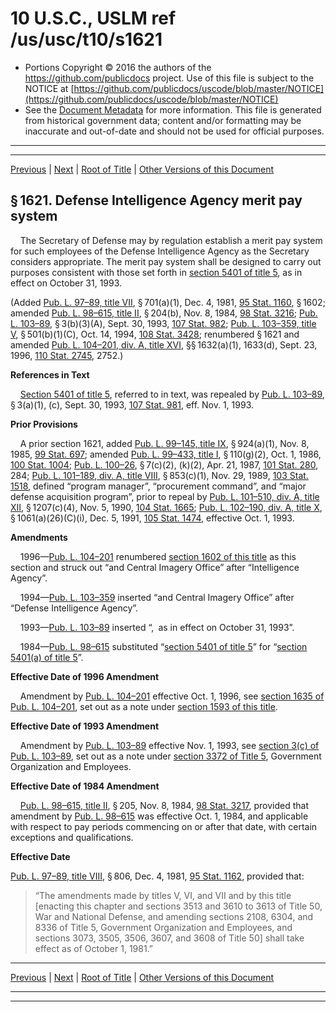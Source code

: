 ---
---

# 10 U.S.C., USLM ref /us/usc/t10/s1621

* Portions Copyright © 2016 the authors of the https://github.com/publicdocs project.
  Use of this file is subject to the NOTICE at [https://github.com/publicdocs/uscode/blob/master/NOTICE](https://github.com/publicdocs/uscode/blob/master/NOTICE)
* See the [Document Metadata](././../../../../../../..//README.md) for more information.
  This file is generated from historical government data; content and/or formatting may be inaccurate and out-of-date and should not be used for official purposes.

----------
----------

[Previous](./../../../../../../..//us/usc/t10/stA/ptII/ch83/schII/m__us_usc_t10_stA_ptII_ch83_schII.md) | [Next](./../../../../../../..//us/usc/t10/stA/ptII/ch83/schII/m__us_usc_t10_s1622.md) | [Root of Title](./../../../../../../../) | [Other Versions of this Document](https://publicdocs.github.io/go/links?ns=uslm&ref=%2Fus%2Fusc%2Ft10%2Fs1621)

## § 1621. Defense Intelligence Agency merit pay system

    The Secretary of Defense may by regulation establish a merit pay system for such employees of the Defense Intelligence Agency as the Secretary considers appropriate. The merit pay system shall be designed to carry out purposes consistent with those set forth in [section 5401 of title 5][/us/usc/t5/s5401], as in effect on October 31, 1993.

(Added [Pub. L. 97–89, title VII][/us/pl/97/89/tVII], § 701(a)(1), Dec. 4, 1981, [95 Stat. 1160][/us/stat/95/1160], § 1602; amended [Pub. L. 98–615, title II][/us/pl/98/615/tII], § 204(b), Nov. 8, 1984, [98 Stat. 3216][/us/stat/98/3216]; [Pub. L. 103–89][/us/pl/103/89], § 3(b)(3)(A), Sept. 30, 1993, [107 Stat. 982][/us/stat/107/982]; [Pub. L. 103–359, title V][/us/pl/103/359/tV], § 501(b)(1)(C), Oct. 14, 1994, [108 Stat. 3428][/us/stat/108/3428]; renumbered § 1621 and amended [Pub. L. 104–201, div. A, title XVI][/us/pl/104/201/dA/tXVI], §§ 1632(a)(1), 1633(d), Sept. 23, 1996, [110 Stat. 2745][/us/stat/110/2745], 2752.)

 __References in Text__ 

    [Section 5401 of title 5][/us/usc/t5/s5401], referred to in text, was repealed by [Pub. L. 103–89][/us/pl/103/89], § 3(a)(1), (c), Sept. 30, 1993, [107 Stat. 981][/us/stat/107/981], eff. Nov. 1, 1993.

 __Prior Provisions__ 

    A prior section 1621, added [Pub. L. 99–145, title IX][/us/pl/99/145/tIX], § 924(a)(1), Nov. 8, 1985, [99 Stat. 697][/us/stat/99/697]; amended [Pub. L. 99–433, title I][/us/pl/99/433/tI], § 110(g)(2), Oct. 1, 1986, [100 Stat. 1004][/us/stat/100/1004]; [Pub. L. 100–26][/us/pl/100/26], § 7(c)(2), (k)(2), Apr. 21, 1987, [101 Stat. 280][/us/stat/101/280], 284; [Pub. L. 101–189, div. A, title VIII][/us/pl/101/189/dA/tVIII], § 853(c)(1), Nov. 29, 1989, [103 Stat. 1518][/us/stat/103/1518], defined “program manager”, “procurement command”, and “major defense acquisition program”, prior to repeal by [Pub. L. 101–510, div. A, title XII][/us/pl/101/510/dA/tXII], § 1207(c)(4), Nov. 5, 1990, [104 Stat. 1665][/us/stat/104/1665]; [Pub. L. 102–190, div. A, title X][/us/pl/102/190/dA/tX], § 1061(a)(26)(C)(i), Dec. 5, 1991, [105 Stat. 1474][/us/stat/105/1474], effective Oct. 1, 1993.

 __Amendments__ 

    1996—[Pub. L. 104–201][/us/pl/104/201] renumbered [section 1602 of this title][/us/usc/t10/s1602] as this section and struck out “and Central Imagery Office” after “Intelligence Agency”.

    1994—[Pub. L. 103–359][/us/pl/103/359] inserted “and Central Imagery Office” after “Defense Intelligence Agency”.

    1993—[Pub. L. 103–89][/us/pl/103/89] inserted “, as in effect on October 31, 1993”.

    1984—[Pub. L. 98–615][/us/pl/98/615] substituted “[section 5401 of title 5][/us/usc/t5/s5401]” for “[section 5401(a) of title 5][/us/usc/t5/s5401/a]”.

 __Effective Date of 1996 Amendment__ 

    Amendment by [Pub. L. 104–201][/us/pl/104/201] effective Oct. 1, 1996, see [section 1635 of Pub. L. 104–201][/us/pl/104/201/s1635], set out as a note under [section 1593 of this title][/us/usc/t10/s1593].

 __Effective Date of 1993 Amendment__ 

    Amendment by [Pub. L. 103–89][/us/pl/103/89] effective Nov. 1, 1993, see [section 3(c) of Pub. L. 103–89][/us/pl/103/89/s3/c], set out as a note under [section 3372 of Title 5][/us/usc/t5/s3372], Government Organization and Employees.

 __Effective Date of 1984 Amendment__ 

    [Pub. L. 98–615, title II][/us/pl/98/615/tII], § 205, Nov. 8, 1984, [98 Stat. 3217][/us/stat/98/3217], provided that amendment by [Pub. L. 98–615][/us/pl/98/615] was effective Oct. 1, 1984, and applicable with respect to pay periods commencing on or after that date, with certain exceptions and qualifications.

 __Effective Date__ 

[Pub. L. 97–89, title VIII][/us/pl/97/89/tVIII], § 806, Dec. 4, 1981, [95 Stat. 1162][/us/stat/95/1162], provided that: 

> “The amendments made by titles V, VI, and VII and by this title \[enacting this chapter and sections 3513 and 3610 to 3613 of Title 50, War and National Defense, and amending sections 2108, 6304, and 8336 of Title 5, Government Organization and Employees, and sections 3073, 3505, 3506, 3607, and 3608 of Title 50\] shall take effect as of October 1, 1981.”

----------

[Previous](./../../../../../../..//us/usc/t10/stA/ptII/ch83/schII/m__us_usc_t10_stA_ptII_ch83_schII.md) | [Next](./../../../../../../..//us/usc/t10/stA/ptII/ch83/schII/m__us_usc_t10_s1622.md) | [Root of Title](./../../../../../../../) | [Other Versions of this Document](https://publicdocs.github.io/go/links?ns=uslm&ref=%2Fus%2Fusc%2Ft10%2Fs1621)

----------
----------

[/us/usc/t5/s5401]: https://publicdocs.github.io/go/links?ns=uslm&ref=%2Fus%2Fusc%2Ft5%2Fs5401
[/us/pl/97/89/tVII]: https://publicdocs.github.io/go/links?ns=uslm&ref=%2Fus%2Fpl%2F97%2F89%2FtVII
[/us/stat/95/1160]: https://publicdocs.github.io/go/links?ns=uslm&ref=%2Fus%2Fstat%2F95%2F1160
[/us/pl/98/615/tII]: https://publicdocs.github.io/go/links?ns=uslm&ref=%2Fus%2Fpl%2F98%2F615%2FtII
[/us/stat/98/3216]: https://publicdocs.github.io/go/links?ns=uslm&ref=%2Fus%2Fstat%2F98%2F3216
[/us/pl/103/89]: https://publicdocs.github.io/go/links?ns=uslm&ref=%2Fus%2Fpl%2F103%2F89
[/us/stat/107/982]: https://publicdocs.github.io/go/links?ns=uslm&ref=%2Fus%2Fstat%2F107%2F982
[/us/pl/103/359/tV]: https://publicdocs.github.io/go/links?ns=uslm&ref=%2Fus%2Fpl%2F103%2F359%2FtV
[/us/stat/108/3428]: https://publicdocs.github.io/go/links?ns=uslm&ref=%2Fus%2Fstat%2F108%2F3428
[/us/pl/104/201/dA/tXVI]: https://publicdocs.github.io/go/links?ns=uslm&ref=%2Fus%2Fpl%2F104%2F201%2FdA%2FtXVI
[/us/stat/110/2745]: https://publicdocs.github.io/go/links?ns=uslm&ref=%2Fus%2Fstat%2F110%2F2745
[/us/usc/t5/s5401]: https://publicdocs.github.io/go/links?ns=uslm&ref=%2Fus%2Fusc%2Ft5%2Fs5401
[/us/pl/103/89]: https://publicdocs.github.io/go/links?ns=uslm&ref=%2Fus%2Fpl%2F103%2F89
[/us/stat/107/981]: https://publicdocs.github.io/go/links?ns=uslm&ref=%2Fus%2Fstat%2F107%2F981
[/us/pl/99/145/tIX]: https://publicdocs.github.io/go/links?ns=uslm&ref=%2Fus%2Fpl%2F99%2F145%2FtIX
[/us/stat/99/697]: https://publicdocs.github.io/go/links?ns=uslm&ref=%2Fus%2Fstat%2F99%2F697
[/us/pl/99/433/tI]: https://publicdocs.github.io/go/links?ns=uslm&ref=%2Fus%2Fpl%2F99%2F433%2FtI
[/us/stat/100/1004]: https://publicdocs.github.io/go/links?ns=uslm&ref=%2Fus%2Fstat%2F100%2F1004
[/us/pl/100/26]: https://publicdocs.github.io/go/links?ns=uslm&ref=%2Fus%2Fpl%2F100%2F26
[/us/stat/101/280]: https://publicdocs.github.io/go/links?ns=uslm&ref=%2Fus%2Fstat%2F101%2F280
[/us/pl/101/189/dA/tVIII]: https://publicdocs.github.io/go/links?ns=uslm&ref=%2Fus%2Fpl%2F101%2F189%2FdA%2FtVIII
[/us/stat/103/1518]: https://publicdocs.github.io/go/links?ns=uslm&ref=%2Fus%2Fstat%2F103%2F1518
[/us/pl/101/510/dA/tXII]: https://publicdocs.github.io/go/links?ns=uslm&ref=%2Fus%2Fpl%2F101%2F510%2FdA%2FtXII
[/us/stat/104/1665]: https://publicdocs.github.io/go/links?ns=uslm&ref=%2Fus%2Fstat%2F104%2F1665
[/us/pl/102/190/dA/tX]: https://publicdocs.github.io/go/links?ns=uslm&ref=%2Fus%2Fpl%2F102%2F190%2FdA%2FtX
[/us/stat/105/1474]: https://publicdocs.github.io/go/links?ns=uslm&ref=%2Fus%2Fstat%2F105%2F1474
[/us/pl/104/201]: https://publicdocs.github.io/go/links?ns=uslm&ref=%2Fus%2Fpl%2F104%2F201
[/us/usc/t10/s1602]: https://publicdocs.github.io/go/links?ns=uslm&ref=%2Fus%2Fusc%2Ft10%2Fs1602
[/us/pl/103/359]: https://publicdocs.github.io/go/links?ns=uslm&ref=%2Fus%2Fpl%2F103%2F359
[/us/pl/103/89]: https://publicdocs.github.io/go/links?ns=uslm&ref=%2Fus%2Fpl%2F103%2F89
[/us/pl/98/615]: https://publicdocs.github.io/go/links?ns=uslm&ref=%2Fus%2Fpl%2F98%2F615
[/us/usc/t5/s5401]: https://publicdocs.github.io/go/links?ns=uslm&ref=%2Fus%2Fusc%2Ft5%2Fs5401
[/us/usc/t5/s5401/a]: https://publicdocs.github.io/go/links?ns=uslm&ref=%2Fus%2Fusc%2Ft5%2Fs5401%2Fa
[/us/pl/104/201]: https://publicdocs.github.io/go/links?ns=uslm&ref=%2Fus%2Fpl%2F104%2F201
[/us/pl/104/201/s1635]: https://publicdocs.github.io/go/links?ns=uslm&ref=%2Fus%2Fpl%2F104%2F201%2Fs1635
[/us/usc/t10/s1593]: https://publicdocs.github.io/go/links?ns=uslm&ref=%2Fus%2Fusc%2Ft10%2Fs1593
[/us/pl/103/89]: https://publicdocs.github.io/go/links?ns=uslm&ref=%2Fus%2Fpl%2F103%2F89
[/us/pl/103/89/s3/c]: https://publicdocs.github.io/go/links?ns=uslm&ref=%2Fus%2Fpl%2F103%2F89%2Fs3%2Fc
[/us/usc/t5/s3372]: https://publicdocs.github.io/go/links?ns=uslm&ref=%2Fus%2Fusc%2Ft5%2Fs3372
[/us/pl/98/615/tII]: https://publicdocs.github.io/go/links?ns=uslm&ref=%2Fus%2Fpl%2F98%2F615%2FtII
[/us/stat/98/3217]: https://publicdocs.github.io/go/links?ns=uslm&ref=%2Fus%2Fstat%2F98%2F3217
[/us/pl/98/615]: https://publicdocs.github.io/go/links?ns=uslm&ref=%2Fus%2Fpl%2F98%2F615
[/us/pl/97/89/tVIII]: https://publicdocs.github.io/go/links?ns=uslm&ref=%2Fus%2Fpl%2F97%2F89%2FtVIII
[/us/stat/95/1162]: https://publicdocs.github.io/go/links?ns=uslm&ref=%2Fus%2Fstat%2F95%2F1162


